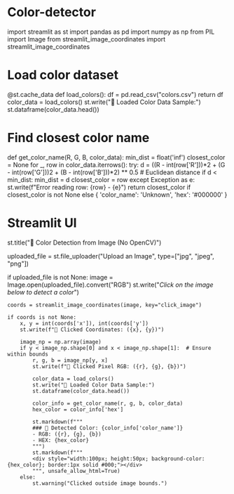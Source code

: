 # Color-detector
import streamlit as st
import pandas as pd
import numpy as np
from PIL import Image
from streamlit_image_coordinates import streamlit_image_coordinates

# Load color dataset
@st.cache_data
def load_colors():
    df = pd.read_csv("colors.csv")
    return df
color_data = load_colors()
st.write("🎨 Loaded Color Data Sample:")
st.dataframe(color_data.head())

# Find closest color name
def get_color_name(R, G, B, color_data):
    min_dist = float('inf')
    closest_color = None
    for _, row in color_data.iterrows():
        try:
            d = ((R - int(row['R']))*2 + (G - int(row['G']))2 + (B - int(row['B']))*2) ** 0.5  # Euclidean distance
            if d < min_dist:
                min_dist = d
                closest_color = row
        except Exception as e:
            st.write(f"Error reading row: {row} - {e}")
    return closest_color if closest_color is not None else {
        'color_name': 'Unknown',
        'hex': '#000000'
    }

# Streamlit UI
st.title("🎨 Color Detection from Image (No OpenCV)")


uploaded_file = st.file_uploader("Upload an Image", type=["jpg", "jpeg", "png"])

if uploaded_file is not None:
    image = Image.open(uploaded_file).convert("RGB")
    st.write("*Click on the image below to detect a color*")

    coords = streamlit_image_coordinates(image, key="click_image")

    if coords is not None:
        x, y = int(coords['x']), int(coords['y'])
        st.write(f"📍 Clicked Coordinates: ({x}, {y})")

        image_np = np.array(image)
        if y < image_np.shape[0] and x < image_np.shape[1]:  # Ensure within bounds
            r, g, b = image_np[y, x]
            st.write(f"🎨 Clicked Pixel RGB: ({r}, {g}, {b})")

            color_data = load_colors()
            st.write("🎨 Loaded Color Data Sample:")
            st.dataframe(color_data.head())

            color_info = get_color_name(r, g, b, color_data)
            hex_color = color_info['hex']

            st.markdown(f"""
            ### 🎯 Detected Color: {color_info['color_name']}
            - RGB: ({r}, {g}, {b})
            - HEX: {hex_color}
            """)
            st.markdown(f"""
            <div style="width:100px; height:50px; background-color:{hex_color}; border:1px solid #000;"></div>
            """, unsafe_allow_html=True)
        else:
            st.warning("Clicked outside image bounds.")
